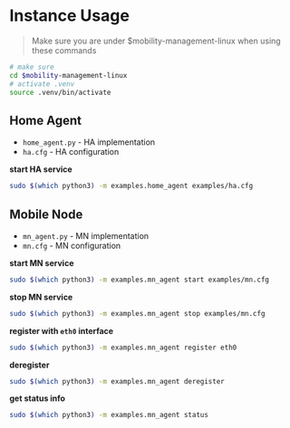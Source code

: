 # Instance Usage

> Make sure you are under $mobility-management-linux when using these commands

```bash
# make sure
cd $mobility-management-linux
# activate .venv
source .venv/bin/activate
```

## Home Agent

* `home_agent.py` - HA implementation
* `ha.cfg` - HA configuration

**start HA service**

```bash
sudo $(which python3) -m examples.home_agent examples/ha.cfg
```

## Mobile Node

* `mn_agent.py` - MN implementation
* `mn.cfg` - MN configuration

**start MN service**

```bash
sudo $(which python3) -m examples.mn_agent start examples/mn.cfg
```

**stop MN service**

```bash
sudo $(which python3) -m examples.mn_agent stop examples/mn.cfg
```

**register with `eth0` interface**

```bash
sudo $(which python3) -m examples.mn_agent register eth0
```

**deregister**

```bash
sudo $(which python3) -m examples.mn_agent deregister
```

**get status info**

```bash
sudo $(which python3) -m examples.mn_agent status
```
